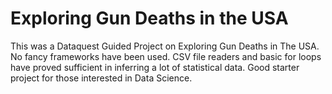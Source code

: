 # Exploring Gun Deaths in the USA
This was a Dataquest Guided Project on Exploring Gun Deaths in The USA. No fancy frameworks
have been used. CSV file readers and basic for loops have proved sufficient in inferring a
lot of statistical data. Good starter project for those interested in Data Science.
